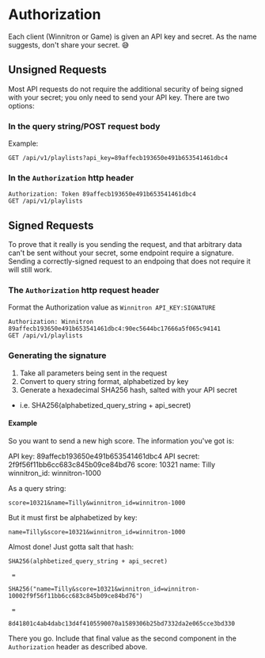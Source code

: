 # Authorization

Each client (Winnitron or Game) is given an API key and secret. As the name suggests, don't share your secret. 😅

## Unsigned Requests

Most API requests do not require the additional security of being signed with your secret; you only need to send your API key. There are two options:

### In the query string/POST request body

Example:

`GET /api/v1/playlists?api_key=89affecb193650e491b653541461dbc4`

### In the `Authorization` http header

```
Authorization: Token 89affecb193650e491b653541461dbc4
GET /api/v1/playlists
```


## Signed Requests

To prove that it really is you sending the request, and that arbitrary data can't be sent without your secret, some endpoint require a signature. Sending a correctly-signed request to an endpoing that does not require it will still work.

### The `Authorization` http request header

Format the Authorization value as `Winnitron API_KEY:SIGNATURE`

```
Authorization: Winnitron 89affecb193650e491b653541461dbc4:90ec5644bc17666a5f065c94141
GET /api/v1/playlists
```

### Generating the signature

1. Take all parameters being sent in the request
2. Convert to query string format, alphabetized by key
3. Generate a hexadecimal SHA256 hash, salted with your API secret
  - i.e. SHA256(alphabetized_query_string + api_secret)

#### Example

So you want to send a new high score. The information you've got is:

API key: 89affecb193650e491b653541461dbc4
API secret: 2f9f56f11bb6cc683c845b09ce84bd76
score: 10321
name: Tilly
winnitron_id: winnitron-1000

As a query string:

`score=10321&name=Tilly&winnitron_id=winnitron-1000`

But it must first be alphabetized by key:

`name=Tilly&score=10321&winnitron_id=winnitron-1000`

Almost done! Just gotta salt that hash:

```
SHA256(alphbetized_query_string + api_secret)

 =

SHA256("name=Tilly&score=10321&winnitron_id=winnitron-10002f9f56f11bb6cc683c845b09ce84bd76")

 =

8d41801c4ab4dabc13d4f4105590070a1589306b25bd7332da2e065cce3bd330
```

There you go. Include that final value as the second component in the `Authorization` header as described above.

